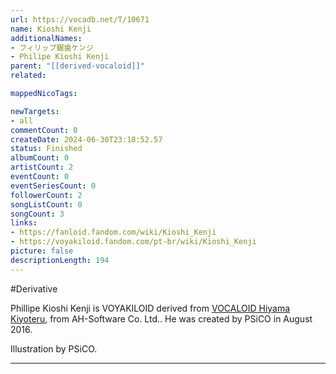 ```yaml
---
url: https://vocadb.net/T/10671
name: Kioshi Kenji
additionalNames: 
- フィリップ鋸歯ケンジ
- Philipe Kioshi Kenji
parent: "[[derived-vocaloid]]"
related:

mappedNicoTags:

newTargets:
- all
commentCount: 0
createDate: 2024-06-30T23:18:52.57
status: Finished
albumCount: 0
artistCount: 2
eventCount: 0
eventSeriesCount: 0
followerCount: 2
songListCount: 0
songCount: 3
links: 
- https://fanloid.fandom.com/wiki/Kioshi_Kenji
- https://voyakiloid.fandom.com/pt-br/wiki/Kioshi_Kenji
picture: false
descriptionLength: 194
---
```


#Derivative

Phillipe Kioshi Kenji is VOYAKILOID derived from [VOCALOID Hiyama Kiyoteru](https://vocadb.net/Ar/246), from AH-Software Co. Ltd.. He was created by PSiCO in August 2016.

Illustration by PSiCO.

---

